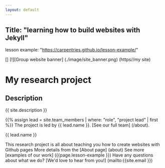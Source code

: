 ```yaml
---
layout: default
---
```

Title: "learning how to build websites with Jekyll"
---
lesson example: "https://carpentries.github.io/lesson-example/"




[] [!][Group website banner] (./image/site_banner.png) (https//my site)

# My research project
## Description
{{ site.description }}

{{% assign lead = site.team_members | where: "role", "project lead" | first %}}
The project is led by {{ lead.name }}.
[See our full team] (/about). 

{{ lead.name }}

This research project is all about teaching you how to create websites with Github pages
More details from the [About page] (about)
See more [examples of our work] ({{page.lesson-example }})
Have any questions about what we do? [We'd love to hear from you!] (mailto:{{site.email }})

